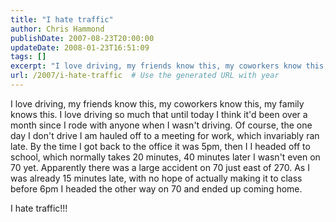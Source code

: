 ```yaml
---
title: "I hate traffic"
author: Chris Hammond
publishDate: 2007-08-23T20:00:00
updateDate: 2008-01-23T16:51:09
tags: []
excerpt: "I love driving, my friends know this, my coworkers know this, my family knows this. I love driving so much that until today I think it'd been over a month since I rode with anyone when I wasn't driving. Of course, the one day I don't drive I am hauled off to a meeting for work, which invariably ran late. By the time I got back to the office it was 5pm, then I I headed off to school, which normally takes 20 minutes, 40 minutes later I wasn't even on 70 yet. Apparently there was a large accident on 70 just east of 270. As I was already 15 minutes late, with no hope of actually making it to class before 6pm I headed the other way on 70 and ended up coming home. I hate..."
url: /2007/i-hate-traffic  # Use the generated URL with year
---
```

<P>I love driving, my friends know this, my coworkers know this, my family knows this. I love driving so much that until today I think it'd been over a month since I rode with anyone when I wasn't driving. Of course, the one day I don't drive I am hauled off to a meeting for work, which invariably ran late. By the time I got back to the office it was 5pm, then I I headed off to school, which normally takes 20 minutes, 40 minutes later I wasn't even on 70 yet. Apparently there was a large accident on 70 just east of 270. As I was already 15 minutes late, with no hope of actually making it to class before 6pm I headed the other way on 70 and ended up coming home.</P> <P>I hate traffic!!!</P>
